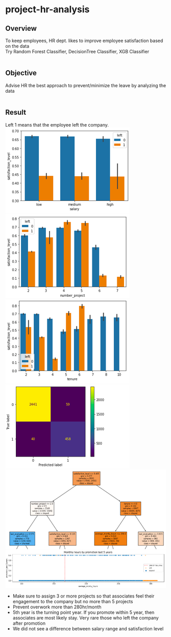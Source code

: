 # project-hr-analysis

## Overview<br>
  To keep employees, HR dept. likes to improve employee satisfaction based on the data<br>
  Try  Random Forest Classifier, DecisionTree Classifier, XGB Classifier<br>
<br>
## Objective<br>
  Advise HR the best approach to prevent/minimize the leave by analyzing the data<br>
<br>
## Result<br>
Left 1 means that the employee left the company.<br> 
![graph 1](/assets/graph_1.png)![graph 2](/assets/graph_2.png)<br>
![graph 3](/assets/graph_3.png)![graph 4](/assets/graph_4.png)<br>
![graph 5](/assets/graph_5.png)![graph 6](/assets/graph_6.png)<br>
  * Make sure to assign 3 or more projects so that associates feel their engagement to the company but no more than 5 projects<br>
  * Prevent overwork more than 280hr/month<br>
  * 5th year is the turning point year. If you promote within 5 year, then associates are most likely stay. Very rare those who left the company after promotion<br>
  * We did not see a difference between salary range and satisfaction level<br>
<br>


